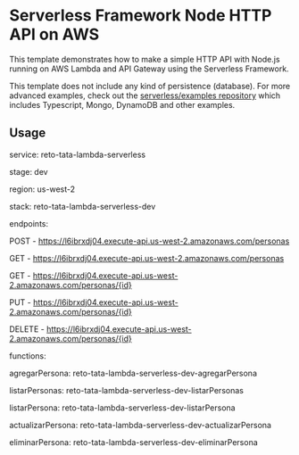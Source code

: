 <!--
title: 'AWS Simple HTTP Endpoint example in NodeJS'
description: 'This template demonstrates how to make a simple HTTP API with Node.js running on AWS Lambda and API Gateway using the Serverless Framework.'
layout: Doc
framework: v3
platform: AWS
language: nodeJS
authorLink: 'https://github.com/serverless'
authorName: 'Serverless, inc.'
authorAvatar: 'https://avatars1.githubusercontent.com/u/13742415?s=200&v=4'
-->

# Serverless Framework Node HTTP API on AWS

This template demonstrates how to make a simple HTTP API with Node.js running on AWS Lambda and API Gateway using the Serverless Framework.

This template does not include any kind of persistence (database). For more advanced examples, check out the [serverless/examples repository](https://github.com/serverless/examples/) which includes Typescript, Mongo, DynamoDB and other examples.

## Usage

service: reto-tata-lambda-serverless

stage: dev

region: us-west-2

stack: reto-tata-lambda-serverless-dev

endpoints:

  
  POST - https://l6ibrxdj04.execute-api.us-west-2.amazonaws.com/personas
  
  GET - https://l6ibrxdj04.execute-api.us-west-2.amazonaws.com/personas
  
  GET - https://l6ibrxdj04.execute-api.us-west-2.amazonaws.com/personas/{id}
  
  PUT - https://l6ibrxdj04.execute-api.us-west-2.amazonaws.com/personas/{id}
  
  DELETE - https://l6ibrxdj04.execute-api.us-west-2.amazonaws.com/personas/{id}
  
functions:

  agregarPersona: reto-tata-lambda-serverless-dev-agregarPersona
  
  listarPersonas: reto-tata-lambda-serverless-dev-listarPersonas
  
  listarPersona: reto-tata-lambda-serverless-dev-listarPersona
  
  actualizarPersona: reto-tata-lambda-serverless-dev-actualizarPersona
  
  eliminarPersona: reto-tata-lambda-serverless-dev-eliminarPersona
  
